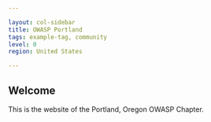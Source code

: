 ```yaml
---

layout: col-sidebar
title: OWASP Portland
tags: example-tag, community
level: 0
region: United States

---
```


## Welcome

This is the website of the Portland, Oregon OWASP Chapter.
